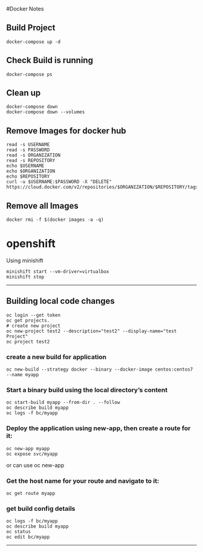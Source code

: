 #Docker Notes

## Build Project

```console
docker-compose up -d
```
## Check Build is running

```console
docker-compose ps
```

## Clean up 

```console
docker-compose down
docker-compose down --volumes
```

## Remove Images for docker hub
```console
read -s USERNAME
read -s PASSWORD
read -s ORGANIZATION
read -s REPOSITORY
echo $USERNAME
echo $ORGANIZATION
echo $REPOSITORY
curl -u $USERNAME:$PASSWORD -X "DELETE" https://cloud.docker.com/v2/repositories/$ORGANIZATION/$REPOSITORY/tags/$TAG/
```

## Remove all Images


```console
docker rmi -f $(docker images -a -q)
```

# openshift 

Using minishift

```
minishift start --vm-driver=virtualbox
minishift stop
```

----

## Building local code changes

```console
oc login --get token
oc get projects.
# create new project 
oc new-project test2 --description="test2" --display-name="test Project"
oc project test2
```


### create a new build for application

```console
oc new-build --strategy docker --binary --docker-image centos:centos7 --name myapp
```

### Start a binary build using the local directory’s content

```console
oc start-build myapp --from-dir . --follow
oc describe build myapp
oc logs -f bc/myapp
```

### Deploy the application using new-app, then create a route for it:

```console
oc new-app myapp
oc expose svc/myapp
```
or can use oc new-app 

### Get the host name for your route and navigate to it:

```console
oc get route myapp
```
### get build config details
```console 
oc logs -f bc/myapp
oc describe build myapp
oc status
oc edit bc/myapp
```
---- 
